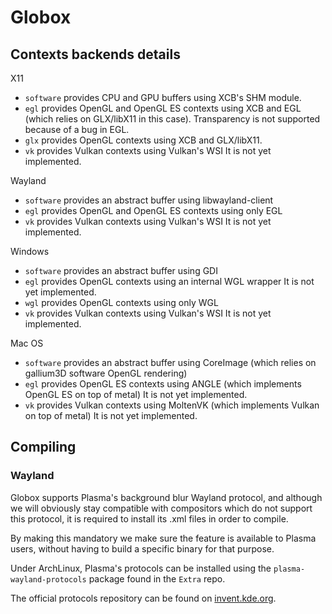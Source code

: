 # Globox

## Contexts backends details
X11
 - `software` provides CPU and GPU buffers using XCB's SHM module.
 - `egl` provides OpenGL and OpenGL ES contexts using XCB and EGL
   (which relies on GLX/libX11 in this case).
   Transparency is not supported because of a bug in EGL.
 - `glx` provides OpenGL contexts using XCB and GLX/libX11.
 - `vk` provides Vulkan contexts using Vulkan's WSI
   It is not yet implemented.

Wayland
 - `software` provides an abstract buffer using libwayland-client
 - `egl` provides OpenGL and OpenGL ES contexts using only EGL
 - `vk` provides Vulkan contexts using Vulkan's WSI
   It is not yet implemented.

Windows
 - `software` provides an abstract buffer using GDI
 - `egl` provides OpenGL contexts using an internal WGL wrapper
   It is not yet implemented.
 - `wgl` provides OpenGL contexts using only WGL
 - `vk` provides Vulkan contexts using Vulkan's WSI
   It is not yet implemented.

Mac OS
 - `software` provides an abstract buffer using CoreImage
   (which relies on gallium3D software OpenGL rendering)
 - `egl` provides OpenGL ES contexts using ANGLE
   (which implements OpenGL ES on top of metal)
   It is not yet implemented.
 - `vk` provides Vulkan contexts using MoltenVK
   (which implements Vulkan on top of metal)
   It is not yet implemented.

## Compiling
### Wayland
Globox supports Plasma's background blur Wayland protocol, and although we will
obviously stay compatible with compositors which do not support this protocol,
it is required to install its .xml files in order to compile.

By making this mandatory we make sure the feature is available to Plasma users,
without having to build a specific binary for that purpose.

Under ArchLinux, Plasma's protocols can be installed using the 
`plasma-wayland-protocols` package found in the `Extra` repo.

The official protocols repository can be found on
[invent.kde.org](https://invent.kde.org/libraries/plasma-wayland-protocols).
